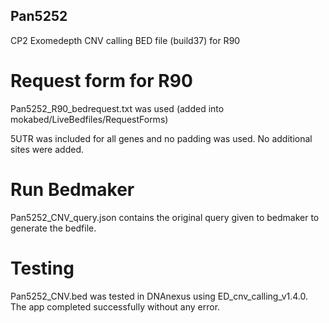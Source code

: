 ## Pan5252

CP2 Exomedepth CNV calling BED file (build37) for R90

# Request form for R90
Pan5252_R90_bedrequest.txt was used  (added into mokabed/LiveBedfiles/RequestForms)

5UTR was included for all genes and no padding was used. No additional sites were added. 

# Run Bedmaker
Pan5252_CNV_query.json contains the original query given to bedmaker to generate the bedfile.

# Testing
Pan5252_CNV.bed was tested in DNAnexus using ED_cnv_calling_v1.4.0. The app completed successfully without any error.

